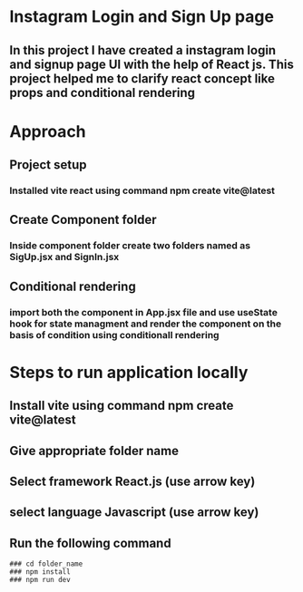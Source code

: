 # Instagram Login and Sign Up page
## In this project I have created a instagram login and signup page UI with the help of React js. This project helped me to clarify react concept like props and conditional rendering

# Approach
## Project setup 
   ### Installed vite react using command npm create vite@latest
   
## Create Component folder
   ### Inside component folder create two folders named as SigUp.jsx and SignIn.jsx

## Conditional rendering
  ### import both the component in App.jsx file and use useState hook for state managment and render the component on the basis of condition using conditionall rendering 


# Steps to run application locally
 ## Install vite using command  npm create vite@latest
 ## Give appropriate folder name
 ## Select framework React.js (use arrow key)
 ## select language Javascript (use arrow key)
 ## Run the following command
    ### cd folder_name
    ### npm install
    ### npm run dev
